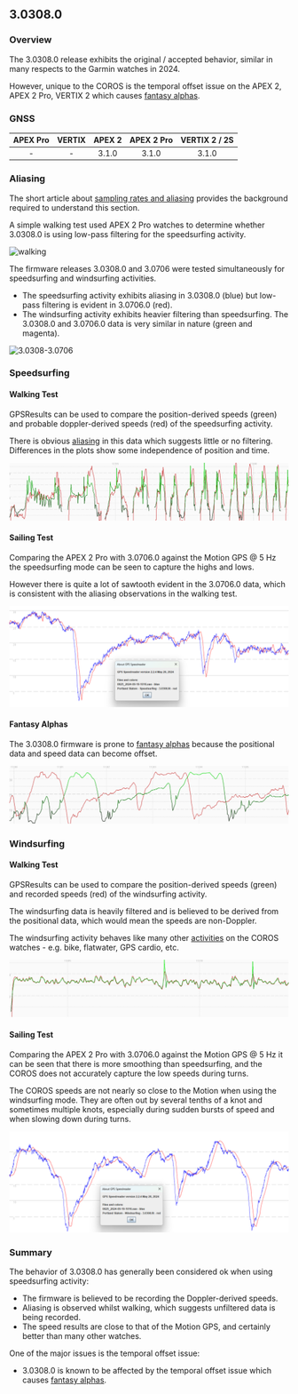 ## 3.0308.0

### Overview

The 3.0308.0 release exhibits the original / accepted behavior, similar in many respects to the Garmin watches in 2024.

However, unique to the COROS is the temporal offset issue on the APEX 2, APEX 2 Pro, VERTIX 2 which causes [fantasy alphas](../../alpha/README.md).



### GNSS

| APEX Pro | VERTIX | APEX 2 | APEX 2 Pro | VERTIX 2 / 2S |
| :------: | :----: | :----: | :--------: | :-----------: |
|    -     |   -    | 3.1.0  |   3.1.0    |     3.1.0     |



### Aliasing

The short article about [sampling rates and aliasing](../../../../general/aliasing/README.md) provides the background required to understand this section.

A simple walking test used APEX 2 Pro watches to determine whether 3.0308.0 is using low-pass filtering for the speedsurfing activity.

![walking](W:/home/mike/projects/work/gps-details/docs/devices/coros/firmware/3.0706.0/img/devices.jpg)

The firmware releases 3.0308.0 and 3.0706 were tested simultaneously for speedsurfing and windsurfing activities.

- The speedsurfing activity exhibits aliasing in 3.0308.0 (blue) but low-pass filtering is evident in 3.0706.0 (red).
- The windsurfing activity exhibits heavier filtering than speedsurfing. The 3.0308.0 and 3.0706.0 data is very similar in nature (green and magenta).

![3.0308-3.0706](W:/home/mike/projects/work/gps-details/docs/devices/coros/firmware/3.0706.0/img/3.0308-3.0706.png)



### Speedsurfing

#### Walking Test

GPSResults can be used to compare the position-derived speeds (green) and probable doppler-derived speeds (red) of the speedsurfing activity.

There is obvious [aliasing](../../../../general/aliasing/README.md) in this data which suggests little or no filtering. Differences in the plots show some independence of position and time.

![walk-speedsurfing](img/walk-speedsurfing.png)



#### Sailing Test

Comparing the APEX 2 Pro with 3.0706.0 against the Motion GPS @ 5 Hz the speedsurfing mode can be seen to capture the highs and lows.

However there is quite a lot of sawtooth evident in the 3.0706.0 data, which is consistent with the aliasing observations in the walking test.

![sailing-speedsurfing](img/sailing-speedsurfing.png)

#### Fantasy Alphas

The 3.0308.0 firmware is prone to [fantasy alphas](../../alpha/README.md) because the positional data and speed data can become offset.

![position-vs-doppler](img/position-vs-doppler.png)



### Windsurfing

#### Walking Test

GPSResults can be used to compare the position-derived speeds (green) and recorded speeds (red) of the windsurfing activity.

The windsurfing data is heavily filtered and is believed to be derived from the positional data, which would mean the speeds are non-Doppler.

The windsurfing activity behaves like many other [activities](../../activities/README.md) on the COROS watches - e.g. bike, flatwater, GPS cardio, etc.

![walk-windsurfing](img/walk-windsurfing.png)



#### Sailing Test

Comparing the APEX 2 Pro with 3.0706.0 against the Motion GPS @ 5 Hz it can be seen that there is more smoothing than speedsurfing, and the COROS does not accurately capture the low speeds during turns.

The COROS speeds are not nearly so close to the Motion when using the windsurfing mode. They are often out by several tenths of a knot and sometimes multiple knots, especially during sudden bursts of speed and when slowing down during turns.

![sailing-windsurfing](img/sailing-windsurfing.png)



### Summary

The behavior of 3.0308.0 has generally been considered ok when using speedsurfing activity:

- The firmware is believed to be recording the Doppler-derived speeds.
- Aliasing is observed whilst walking, which suggests unfiltered data is being recorded.
- The speed results are close to that of the Motion GPS, and certainly better than many other watches.

One of the major issues is the temporal offset issue:

- 3.0308.0 is known to be affected by the temporal offset issue which causes [fantasy alphas](../../alpha/README.md).

